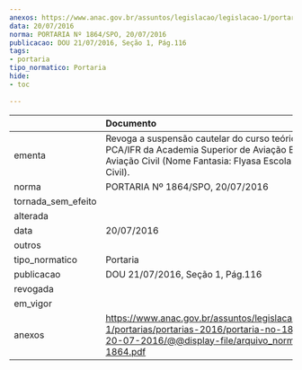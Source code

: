 ```yaml
---
anexos: https://www.anac.gov.br/assuntos/legislacao/legislacao-1/portarias/portarias-2016/portaria-no-1864-spo-20-07-2016/@@display-file/arquivo_norma/PA2016-1864.pdf
data: 20/07/2016
norma: PORTARIA Nº 1864/SPO, 20/07/2016
publicacao: DOU 21/07/2016, Seção 1, Pág.116
tags:
- portaria
tipo_normatico: Portaria
hide: 
- toc 
 
---
```


|                    | Documento                                                                                                                                                        |
|:-------------------|:-----------------------------------------------------------------------------------------------------------------------------------------------------------------|
| ementa             | Revoga a suspensão cautelar do curso teórico de PCA/IFR da Academia Superior de Aviação Escola de Aviação Civil (Nome Fantasia: Flyasa Escola de Aviação Civil). |
| norma              | PORTARIA Nº 1864/SPO, 20/07/2016                                                                                                                                 |
| tornada_sem_efeito |                                                                                                                                                                  |
| alterada           |                                                                                                                                                                  |
| data               | 20/07/2016                                                                                                                                                       |
| outros             |                                                                                                                                                                  |
| tipo_normatico     | Portaria                                                                                                                                                         |
| publicacao         | DOU 21/07/2016, Seção 1, Pág.116                                                                                                                                 |
| revogada           |                                                                                                                                                                  |
| em_vigor           |                                                                                                                                                                  |
| anexos             | https://www.anac.gov.br/assuntos/legislacao/legislacao-1/portarias/portarias-2016/portaria-no-1864-spo-20-07-2016/@@display-file/arquivo_norma/PA2016-1864.pdf   |